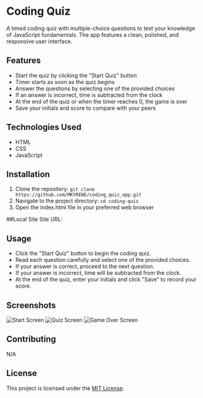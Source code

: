 # Coding Quiz

A timed coding quiz with multiple-choice questions to test your knowledge of JavaScript fundamentals. The app features a clean, polished, and responsive user interface.

## Features

- Start the quiz by clicking the "Start Quiz" button
- Timer starts as soon as the quiz begins
- Answer the questions by selecting one of the provided choices
- If an answer is incorrect, time is subtracted from the clock
- At the end of the quiz or when the timer reaches 0, the game is over
- Save your initials and score to compare with your peers

## Technologies Used

- HTML
- CSS
- JavaScript

## Installation

1. Clone the repository: `git clone https://github.com/MKYRENE/coding_quiz_app.git`
2. Navigate to the project directory: `cd coding-quiz`
3. Open the index.html file in your preferred web browser

##Local Site 
Site URL:

## Usage

- Click the "Start Quiz" button to begin the coding quiz.
- Read each question carefully and select one of the provided choices.
- If your answer is correct, proceed to the next question.
- If your answer is incorrect, time will be subtracted from the clock.
- At the end of the quiz, enter your initials and click "Save" to record your score.

## Screenshots

![Start Screen](screenshots/start-screen.png)
![Quiz Screen](screenshots/quiz-screen.png)
![Game Over Screen](screenshots/game-over-screen.png)

## Contributing
N/A

## License

This project is licensed under the [MIT License](LICENSE).


